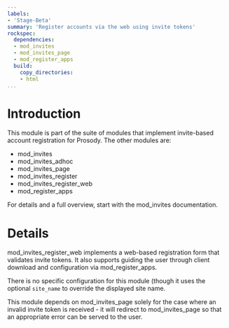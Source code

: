```yaml
---
labels:
- 'Stage-Beta'
summary: 'Register accounts via the web using invite tokens'
rockspec:
  dependencies:
  - mod_invites
  - mod_invites_page
  - mod_register_apps
  build:
    copy_directories:
    - html
...
```


Introduction
============

This module is part of the suite of modules that implement invite-based
account registration for Prosody. The other modules are:

- mod_invites
- mod_invites_adhoc
- mod_invites_page
- mod_invites_register
- mod_invites_register_web
- mod_register_apps

For details and a full overview, start with the mod_invites documentation.

Details
=======

mod_invites_register_web implements a web-based registration form that
validates invite tokens. It also supports guiding the user through client
download and configuration via mod_register_apps.

There is no specific configuration for this module (though it uses the
optional `site_name` to override the displayed site name.

This module depends on mod_invites_page solely for the case where an invalid
invite token is received - it will redirect to mod_invites_page so that an
appropriate error can be served to the user.
